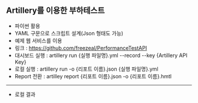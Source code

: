 Artillery를 이용한 부하테스트
---------------------------------
- 파이썬 활용
- YAML 구문으로 스크립트 설계(Json 형태도 가능)
- 예제 웹 서비스를 이용
- 링크 : https://github.com/freezeal/PerformanceTestAPI
- 대시보드 실행 : artillery run {실행 파일명}.yml --record --key {Artillery API Key}
- 로컬 실행 : artillery run -o {리포트 이름}.json {실행 파일명}.yml
- Report 전환 : artilley report {리포트 이름}.json -o {리포트 이름}.hmtl
----------------------------------
- 로컬 결과
